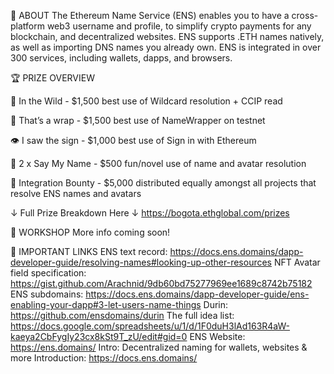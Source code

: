 
👀 ABOUT 
The Ethereum Name Service (ENS) enables you to have a cross-platform web3 username and profile, to simplify crypto payments for any blockchain, and decentralized websites. ENS supports .ETH names natively, as well as importing DNS names you already own. ENS is integrated in over 300 services, including wallets, dapps, and browsers.


🏆 PRIZE OVERVIEW 

🌳 In the Wild - $1,500 
best use of Wildcard resolution + CCIP read

🎁 That’s a wrap - $1,500 
best use of NameWrapper on testnet

👁 I saw the sign - $1,000
best use of Sign in with Ethereum 

💬 2 x Say My Name - $500
fun/novel use of name and avatar resolution

🤝 Integration Bounty - $5,000
distributed equally amongst all projects that resolve ENS names and avatars

↓ Full Prize Breakdown Here ↓ 
https://bogota.ethglobal.com/prizes


🚀 WORKSHOP
More info coming soon!


🔗 IMPORTANT LINKS
ENS text record: https://docs.ens.domains/dapp-developer-guide/resolving-names#looking-up-other-resources
NFT Avatar field specification: https://gist.github.com/Arachnid/9db60bd75277969ee1689c8742b75182
ENS subdomains: https://docs.ens.domains/dapp-developer-guide/ens-enabling-your-dapp#3-let-users-name-things
Durin: https://github.com/ensdomains/durin
The full idea list: https://docs.google.com/spreadsheets/u/1/d/1F0duH3lAd163R4aW-kaeya2CbFygIy23cx8kSt9T_zU/edit#gid=0
ENS Website: https://ens.domains/
Intro: Decentralized naming for wallets, websites & more
Introduction: https://docs.ens.domains/ 